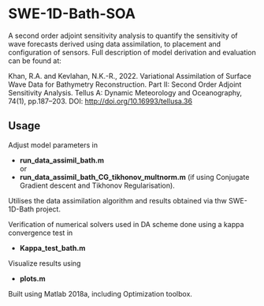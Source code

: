 # SWE-1D-Bath-SOA
A second order adjoint sensitivity analysis to quantify the sensitivity of wave forecasts derived using data assimilation, to placement and configuration of sensors. Full description of model derivation and evaluation can be found at:

Khan, R.A. and Kevlahan, N.K.-R., 2022. Variational Assimilation of Surface Wave Data for Bathymetry Reconstruction. Part II: Second Order Adjoint Sensitivity Analysis. Tellus A: Dynamic Meteorology and Oceanography, 74(1), pp.187–203. DOI: http://doi.org/10.16993/tellusa.36

## Usage
Adjust model parameters in 
* __run_data_assimil_bath.m__  
or
* __run_data_assimil_bath_CG_tikhonov_multnorm.m__ (if using Conjugate Gradient descent and Tikhonov Regularisation). 
 
Utilises the data assimilation algorithm and results obtained via thw SWE-1D-Bath project.

Verification of numerical solvers used in DA scheme done using a kappa convergence test in 
* __Kappa_test_bath.m__

Visualize results using 
* __plots.m__ 

Built using Matlab 2018a, including Optimization toolbox.

